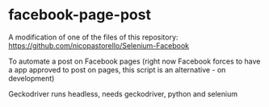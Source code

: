 # facebook-page-post

A modification of one of the files of this repository: https://github.com/nicopastorello/Selenium-Facebook

To automate a post on Facebook pages (right now Facebook forces to have a app approved to post on pages, this script is an alternative - on development)

Geckodriver runs headless, needs geckodriver, python and selenium
